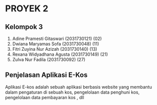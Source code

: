 # PROYEK 2

## Kelompok 3

1. Adine Pramesti Gitaswari (2031730121) (02)
2. Dwiana Maryamas Sofa (2031730048) (11)
3. Fitri Zuyina Nur Azizah (2031730140) (13)
4. Rexana Widyadhana Agusta (2031730149) (21)
5. Zulva Nur Fadila (2031730092) (27)

## Penjelasan Aplikasi E-Kos

Aplikasi E-kos adalah sebuah aplikasi berbasis website yang membantu dalam pengaturan di sebuah kos, pengelolaan data penghuni kos, pengelolaan data pembayaran kos , dll
